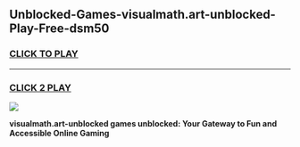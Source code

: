 
## Unblocked-Games-visualmath.art-unblocked-Play-Free-dsm50
<h3>
<a href="https://premium76.site?title=visualmath.art-unblocked&ref=23A">CLICK TO PLAY</a></h3>
<hr>

<h3>
<a href="https://premium76.site?title=visualmath.art-unblocked&ref=23A">CLICK 2 PLAY</a>
  
</h3>

<a href="https://premium76.site?title=visualmath.art-unblocked&ref=23A"><img src="https://clearcache.store/games.png"></a>


**visualmath.art-unblocked games unblocked: Your Gateway to Fun and Accessible Online Gaming**

